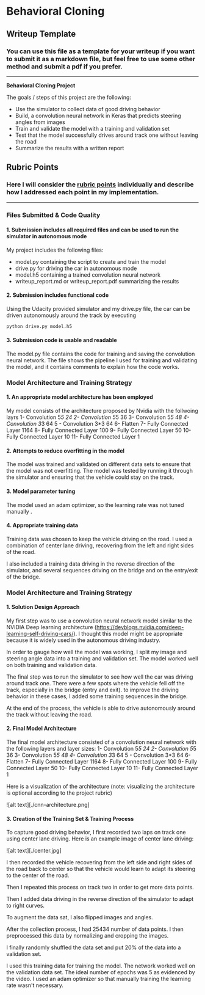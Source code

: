 # **Behavioral Cloning** 

## Writeup Template

### You can use this file as a template for your writeup if you want to submit it as a markdown file, but feel free to use some other method and submit a pdf if you prefer.

---

**Behavioral Cloning Project**

The goals / steps of this project are the following:
* Use the simulator to collect data of good driving behavior
* Build, a convolution neural network in Keras that predicts steering angles from images
* Train and validate the model with a training and validation set
* Test that the model successfully drives around track one without leaving the road
* Summarize the results with a written report




## Rubric Points
### Here I will consider the [rubric points](https://review.udacity.com/#!/rubrics/432/view) individually and describe how I addressed each point in my implementation.  

---
### Files Submitted & Code Quality

#### 1. Submission includes all required files and can be used to run the simulator in autonomous mode

My project includes the following files:
* model.py containing the script to create and train the model
* drive.py for driving the car in autonomous mode
* model.h5 containing a trained convolution neural network 
* writeup_report.md or writeup_report.pdf summarizing the results

#### 2. Submission includes functional code
Using the Udacity provided simulator and my drive.py file, the car can be driven autonomously around the track by executing 
```sh
python drive.py model.h5
```

#### 3. Submission code is usable and readable

The model.py file contains the code for training and saving the convolution neural network. The file shows the pipeline I used for training and validating the model, and it contains comments to explain how the code works.

### Model Architecture and Training Strategy

#### 1. An appropriate model architecture has been employed

My model consists of the architecture proposed by Nvidia with the follwoing layrs
1- Convolution 5*5 24 
2- Convolution 5*5 36 
3- Convolution 5*5 48 
4- Convolution 3*3 64 
5 - Convolution 3*3 64
6- Flatten
7- Fully Connected Layer 1164
8- Fully Connected Layer 100
9- Fully Connected Layer 50
10- Fully Connected Layer 10
11- Fully Connected Layer 1

#### 2. Attempts to reduce overfitting in the model

The model was trained and validated on different data sets to ensure that the model was not overfitting. The model was tested by running it through the simulator and ensuring that the vehicle could stay on the track.

#### 3. Model parameter tuning

The model used an adam optimizer, so the learning rate was not tuned manually .

#### 4. Appropriate training data

Training data was chosen to keep the vehicle driving on the road. I used a combination of center lane driving, recovering from the left and right sides of the road. 

I also included a training data driving in the reverse direction of the simulator, and several sequences driving on the bridge and on the entry/exit of the bridge.

### Model Architecture and Training Strategy

#### 1. Solution Design Approach


My first step was to use a convolution neural network model similar to the NVIDIA Deep learning architecture (https://devblogs.nvidia.com/deep-learning-self-driving-cars/). I thought this model might be appropriate because it is widely used in the autonomous driving industry.

In order to gauge how well the model was working, I split my image and steering angle data into a training and validation set. The model worked well on both training and validation data.


The final step was to run the simulator to see how well the car was driving around track one. There were a few spots where the vehicle fell off the track, especially in the bridge (entry and exit). to improve the driving behavior in these cases, I added some training sequences in the bridge.

At the end of the process, the vehicle is able to drive autonomously around the track without leaving the road.

#### 2. Final Model Architecture

The final model architecture consisted of a convolution neural network with the following layers and layer sizes:
1- Convolution 5*5 24 
2- Convolution 5*5 36 
3- Convolution 5*5 48 
4- Convolution 3*3 64 
5 - Convolution 3*3 64
6- Flatten
7- Fully Connected Layer 1164
8- Fully Connected Layer 100
9- Fully Connected Layer 50
10- Fully Connected Layer 10
11- Fully Connected Layer 1

Here is a visualization of the architecture (note: visualizing the architecture is optional according to the project rubric)

![alt text][./cnn-architecture.png]

#### 3. Creation of the Training Set & Training Process

To capture good driving behavior, I first recorded two laps on track one using center lane driving. Here is an example image of center lane driving:

![alt text][./center.jpg]

I then recorded the vehicle recovering from the left side and right sides of the road back to center so that the vehicle would learn to adapt its steering to the center of the road.


Then I repeated this process on track two in order to get more data points.

Then I added data driving in the reverse direction of the simulator to adapt to right curves.

To augment the data sat, I also flipped images and angles.

After the collection process, I had 25434 number of data points. I then preprocessed this data by normalizing and cropping the images.


I finally randomly shuffled the data set and put 20% of the data into a validation set. 

I used this training data for training the model. The network worked well on the validation data set. The ideal number of epochs was 5 as evidenced by the video. I used an adam optimizer so that manually training the learning rate wasn't necessary.
